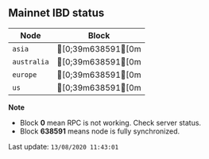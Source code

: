 ## **Mainnet** IBD status


Node | Block
--- | ---
`asia` | [0;39m638591[0m
`australia` | [0;39m638591[0m
`europe` | [0;39m638591[0m
`us` | [0;39m638591[0m


**Note**
* Block **0** mean RPC is not working. Check server status.
* Block **638591** means node is fully synchronized.


Last update: `13/08/2020 11:43:01`
